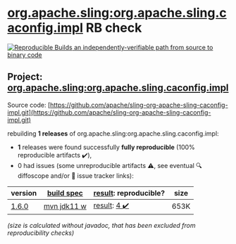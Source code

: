 [org.apache.sling:org.apache.sling.caconfig.impl](https://central.sonatype.com/artifact/org.apache.sling/org.apache.sling.caconfig.impl/versions) RB check
=======

[![Reproducible Builds](https://reproducible-builds.org/images/logos/rb.svg) an independently-verifiable path from source to binary code](https://reproducible-builds.org/)

## Project: [org.apache.sling:org.apache.sling.caconfig.impl](https://central.sonatype.com/artifact/org.apache.sling/org.apache.sling.caconfig.impl/versions)

Source code: [https://github.com/apache/sling-org-apache-sling-caconfig-impl.git](https://github.com/apache/sling-org-apache-sling-caconfig-impl.git)

rebuilding **1 releases** of org.apache.sling:org.apache.sling.caconfig.impl:
- **1** releases were found successfully **fully reproducible** (100% reproducible artifacts :heavy_check_mark:),
- 0 had issues (some unreproducible artifacts :warning:, see eventual :mag: diffoscope and/or :memo: issue tracker links):

| version | [build spec](/BUILDSPEC.md) | [result](https://reproducible-builds.org/docs/jvm/): reproducible? | size |
| -- | --------- | ------ | -- |
| [1.6.0](https://central.sonatype.com/artifact/org.apache.sling/org.apache.sling.caconfig.impl/1.6.0/pom) | [mvn jdk11 w](org.apache.sling.caconfig.impl-1.6.0.buildspec) | [result](org.apache.sling.caconfig.impl-1.6.0.buildinfo): [4 :heavy_check_mark: ](org.apache.sling.caconfig.impl-1.6.0.buildcompare) | 653K |

<i>(size is calculated without javadoc, that has been excluded from reproducibility checks)</i>
